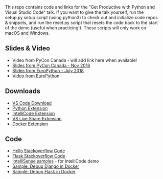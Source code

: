 This repo contains code and links for the "Get Productive with Python and Visual Studio Code" talk. If you want to give the talk yourself, run the setup.py setup script (using python3) to check out and initialize code repos & snippets, and run the reset.py script that resets the code back to the start of the demo (useful when practicing!). These scripts will only work on macOS and Windows.

## Slides & Video
- Video from PyCon Canada - will add link here when available!
- [Slides from PyCon Canada - Nov 2018](https://1drv.ms/p/s!Ak85dR9Am4LtgilMaHWmSybBYFIX)
- [Slides from EuroPython - July 2018](https://1drv.ms/p/s!Ak85dR9Am4LtgifB8Bh9PDj1h_zX)
- [Video from EuroPython](https://www.youtube.com/watch?v=6YLMWU-5H9o)

## Downloads
- [VS Code Download](https://code.visualstudio.com)
- [Python Extension](https://marketplace.visualstudio.com/items?itemName=ms-python.python)
- [IntelliCode Extension](https://marketplace.visualstudio.com/items?itemName=VisualStudioExptTeam.vscodeintellicode)
- [VS Live Share Extension](https://marketplace.visualstudio.com/items?itemName=MS-vsliveshare.vsliveshare)
- [Docker Extension](https://marketplace.visualstudio.com/items?itemName=PeterJausovec.vscode-docker)

## Code
- [Hello Stackoverflow Code](https://github.com/qubitron/hello-stackoverflow)
- [Flask Stackoverflow Code](https://github.com/qubitron/stackoverflow-flask)
- [IntelliSense samples](https://github.com/qubitron/intellisense-samples) - for IntelliCode demo
- [Sample: Debug Django in Docker](https://github.com/qubitron/django-docker-vscode)
- [Sample: Debug Flask in Docker](https://github.com/qubitron/stackoverflow-flask/tree/dockerized)


